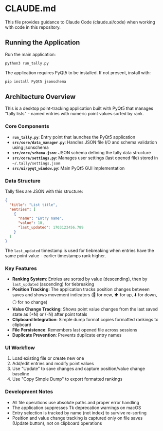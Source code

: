 # CLAUDE.md

This file provides guidance to Claude Code (claude.ai/code) when working with code in this repository.

## Running the Application

Run the main application:
```bash
python3 run_tally.py
```

The application requires PyQt5 to be installed. If not present, install with:
```bash
pip install PyQt5 jsonschema
```

## Architecture Overview

This is a desktop point-tracking application built with PyQt5 that manages "tally lists" - named entries with numeric point values sorted by rank.

### Core Components

- **`run_tally.py`**: Entry point that launches the PyQt5 application
- **`src/core/data_manager.py`**: Handles JSON file I/O and schema validation using jsonschema
- **`src/core/schema.json`**: JSON schema defining the tally data structure
- **`src/core/settings.py`**: Manages user settings (last opened file) stored in `~/.tally/settings.json`
- **`src/ui/pyqt_window.py`**: Main PyQt5 GUI implementation

### Data Structure

Tally files are JSON with this structure:
```json
{
  "title": "List title",
  "entries": [
    {
      "name": "Entry name",
      "value": 10,
      "last_updated": 1703123456.789
    }
  ]
}
```

The `last_updated` timestamp is used for tiebreaking when entries have the same point value - earlier timestamps rank higher.

### Key Features

- **Ranking System**: Entries are sorted by value (descending), then by `last_updated` (ascending) for tiebreaking
- **Position Tracking**: The application tracks position changes between saves and shows movement indicators (🌱 for new, ⬆️ for up, ⬇️ for down, ⚪ for no change)
- **Value Change Tracking**: Shows point value changes from the last saved state as (+N) or (-N) after point totals
- **Clipboard Integration**: Simple dump format copies formatted rankings to clipboard
- **File Persistence**: Remembers last opened file across sessions
- **Duplicate Prevention**: Prevents duplicate entry names

### UI Workflow

1. Load existing file or create new one
2. Add/edit entries and modify point values
3. Use "Update" to save changes and capture position/value change baseline
4. Use "Copy Simple Dump" to export formatted rankings

### Development Notes

- All file operations use absolute paths and proper error handling
- The application suppresses Tk deprecation warnings on macOS
- Entry selection is tracked by name (not index) to survive re-sorting
- Position and value change tracking is captured only on file saves (Update button), not on clipboard operations